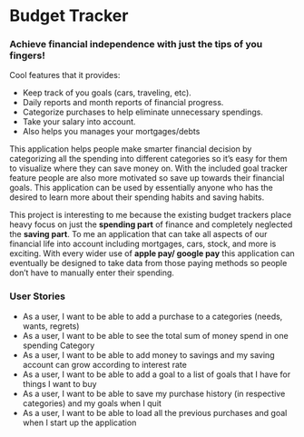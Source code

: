 # Budget Tracker

### Achieve financial independence with just the tips of you fingers!

Cool features that it provides:
- Keep track of you goals (cars, traveling, etc).
- Daily reports and month reports of financial progress.
- Categorize purchases to help eliminate unnecessary spendings.
- Take your salary into account.
- Also helps you manages your mortgages/debts

This application helps people make smarter financial decision by categorizing all the spending into different categories 
so it’s easy for them to visualize where they can save money on. With the included goal tracker feature people are also 
more motivated so save up towards their financial goals. This application can be used by essentially anyone who has the 
desired to learn more about their spending habits and saving habits.

This project is interesting to me because the existing budget trackers place heavy focus on just the **spending part** 
of finance and completely neglected the **saving part**. To me an application that can take all aspects of our 
financial life into account including mortgages, cars, stock, and more is exciting. With every wider use of **apple pay/
google pay** this application can eventually be designed to take data from those paying methods so people don’t have to
manually enter their spending.  



### User Stories

- As a user, I want to be able to add a purchase to a categories (needs, wants, regrets)
- As a user, I want to be able to see the total sum of money spend in one spending Category
- As a user, I want to be able to add money to savings and my saving account can grow according to interest rate
- As a user, I want to be able to add a goal to a list of goals that I have for things I want to buy
- As a user, I want to be able to save my purchase history (in respective categories) and my goals when I quit
- As a user, I want to be able to load all the previous purchases and goal when I start up the application
